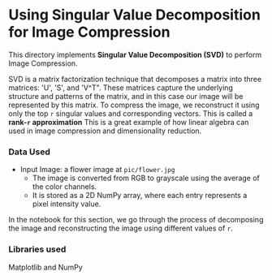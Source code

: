 # Using Singular Value Decomposition for Image Compression

This directory implements **Singular Value Decomposition (SVD)** to perform Image Compression. 

SVD is a matrix factorization technique that decomposes a matrix into three matrices: 'U', 'S', and 'V^T". These matrices capture the underlying structure and patterns of the matrix, and in this case our image will be represented by this matrix.
To compress the image, we reconstruct it using only the top `r` singular values and corresponding vectors. This is called a **rank-`r` approximation**
This is a great example of how linear algebra can used in image compression and dimensionality reduction.

### Data Used
- Input Image: a flower image at `pic/flower.jpg`
    - The image is converted from RGB to grayscale using the average of the color channels.
    - It is stored as a 2D NumPy array, where each entry represents a pixel intensity value.      

In the notebook for this section, we go through the process of decomposing the image and reconstructing the image using different values of `r`.
### Libraries used
Matplotlib and NumPy